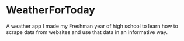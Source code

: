# WeatherForToday
A weather app I made my Freshman year of high school to learn how to scrape data from websites and use that data in an informative way.
